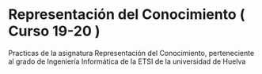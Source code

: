 # Representación del Conocimiento ( Curso 19-20 )
Practicas de la asignatura Representación del Conocimiento, perteneciente al grado de Ingeniería Informática de la ETSI de la universidad de Huelva

